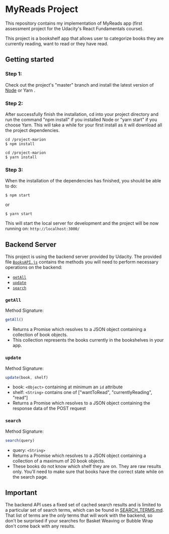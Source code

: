# MyReads Project

This repository contains my implementation of MyReads app (first assessment project for the Udacity's React Fundamentals course).

This project is a bookshelf app that allows user to categorize books they are currently reading, want to read or they have read.

## Getting started

### Step 1:
Check out the project's "master" branch and install the latest version of [Node](https://nodejs.org/) or Yarn .

### Step 2:

After successfully finish the installation, cd into your project directory and run the command "npm install" if you installed Node or "yarn start" if you choose Yarn. This will take a while for your first install as it will download all the project dependencies.

```
cd /project-marion
$ npm install
```

```
cd /project-marion
$ yarn install
```

### Step 3:
When the installation of the dependencies has finished, you should be able to do:

```
$ npm start
```

or

```
$ yarn start
```

This will start the local server for development and the project will be now running on: `http://localhost:3000/`

## Backend Server

This project is using the backend server provided by Udacity. The provided file [`BooksAPI.js`](src/api/BooksAPI.js) contains the methods you will need to perform necessary operations on the backend:

* [`getAll`](#getall)
* [`update`](#update)
* [`search`](#search)

### `getAll`

Method Signature:

```js
getAll()
```

* Returns a Promise which resolves to a JSON object containing a collection of book objects.
* This collection represents the books currently in the bookshelves in your app.

### `update`

Method Signature:

```js
update(book, shelf)
```

* book: `<Object>` containing at minimum an `id` attribute
* shelf: `<String>` contains one of ["wantToRead", "currentlyReading", "read"]  
* Returns a Promise which resolves to a JSON object containing the response data of the POST request

### `search`

Method Signature:

```js
search(query)
```

* query: `<String>`
* Returns a Promise which resolves to a JSON object containing a collection of a maximum of 20 book objects.
* These books do not know which shelf they are on. They are raw results only. You'll need to make sure that books have the correct state while on the search page.

## Important
The backend API uses a fixed set of cached search results and is limited to a particular set of search terms, which can be found in [SEARCH_TERMS.md](SEARCH_TERMS.md). That list of terms are the _only_ terms that will work with the backend, so don't be surprised if your searches for Basket Weaving or Bubble Wrap don't come back with any results.
